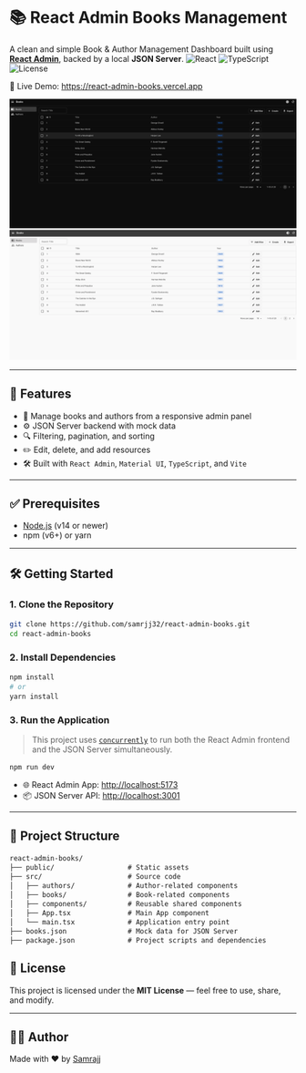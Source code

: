 # 📚 React Admin Books Management

A clean and simple Book & Author Management Dashboard built using **[React Admin](https://marmelab.com/react-admin/)**, backed by a local **JSON Server**.
![React](https://img.shields.io/badge/React-18-blue?logo=react)
![TypeScript](https://img.shields.io/badge/TypeScript-4.x-blue?logo=typescript)
![License](https://img.shields.io/badge/license-MIT-green)

🔗 Live Demo: https://react-admin-books.vercel.app

![Dark Mode](./public/assets/dark.png)
![Light Mode](./public/assets/light.png)


---

## 🚀 Features

- 📖 Manage books and authors from a responsive admin panel
- ⚙️ JSON Server backend with mock data
- 🔍 Filtering, pagination, and sorting
- ✏️ Edit, delete, and add resources
- 🛠️ Built with `React Admin`, `Material UI`, `TypeScript`, and `Vite`

---

## ✅ Prerequisites

- [Node.js](https://nodejs.org/) (v14 or newer)
- npm (v6+) or yarn

---

## 🛠️ Getting Started

### 1. Clone the Repository

```bash
git clone https://github.com/samrjj32/react-admin-books.git
cd react-admin-books
```

### 2. Install Dependencies

```bash
npm install
# or
yarn install
```

### 3. Run the Application

> This project uses [`concurrently`](https://www.npmjs.com/package/concurrently) to run both the React Admin frontend and the JSON Server simultaneously.

```bash
npm run dev
```

- 🌐 React Admin App: [http://localhost:5173](http://localhost:5173)
- 📦 JSON Server API: [http://localhost:3001](http://localhost:3001)

---

## 📁 Project Structure

```
react-admin-books/
├── public/                  # Static assets
├── src/                     # Source code
│   ├── authors/             # Author-related components
│   ├── books/               # Book-related components
│   ├── components/          # Reusable shared components
│   ├── App.tsx              # Main App component
│   └── main.tsx             # Application entry point
├── books.json               # Mock data for JSON Server
├── package.json             # Project scripts and dependencies
```

## 📝 License

This project is licensed under the **MIT License** — feel free to use, share, and modify.

---

## 👨‍💻 Author

Made with ❤️ by [Samrajj](https://github.com/samrjj32)
